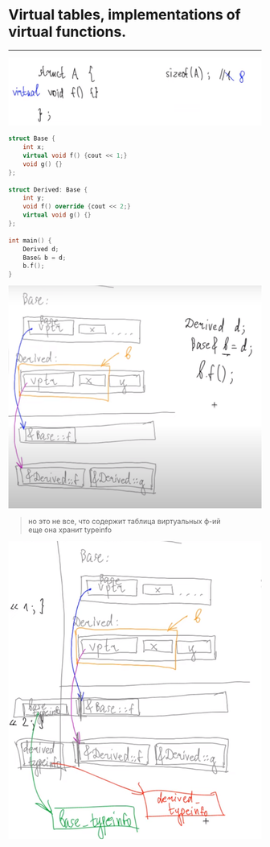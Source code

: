 # Virtual tables, implementations of virtual functions.
***
![img_1.png](img_1.png)
```c++
struct Base {
    int x;
    virtual void f() {cout << 1;}
    void g() {}
};

struct Derived: Base {
    int y;
    void f() override {cout << 2;}
    virtual void g() {}
};

int main() {
    Derived d;
    Base& b = d;
    b.f();
}
```

![img_2.png](img_2.png)
> но это не все, что содержит таблица виртуальных ф-ий  
> еще она хранит typeinfo

![img_3.png](img_3.png)